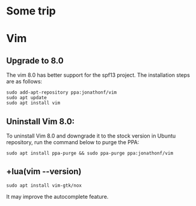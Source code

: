 # Some trip

# Vim
## Upgrade to 8.0
The vim 8.0 has better support for the spf13 project.
The installation steps are as follows:

	sudo add-apt-repository ppa:jonathonf/vim
	sudo apt update
	sudo apt install vim



## Uninstall Vim 8.0:
To uninstall Vim 8.0 and downgrade it to the stock version in Ubuntu repository, run the command below to purge the PPA:

	sudo apt install ppa-purge && sudo ppa-purge ppa:jonathonf/vim


## +lua(vim --version)

	sudo apt install vim-gtk/nox

It may improve the autocomplete feature.

